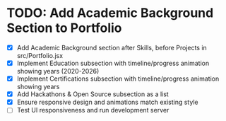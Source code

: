 # TODO: Add Academic Background Section to Portfolio

- [x] Add Academic Background section after Skills, before Projects in src/Portfolio.jsx
- [x] Implement Education subsection with timeline/progress animation showing years (2020-2026)
- [x] Implement Certifications subsection with timeline/progress animation showing years
- [x] Add Hackathons & Open Source subsection as a list
- [x] Ensure responsive design and animations match existing style
- [ ] Test UI responsiveness and run development server
